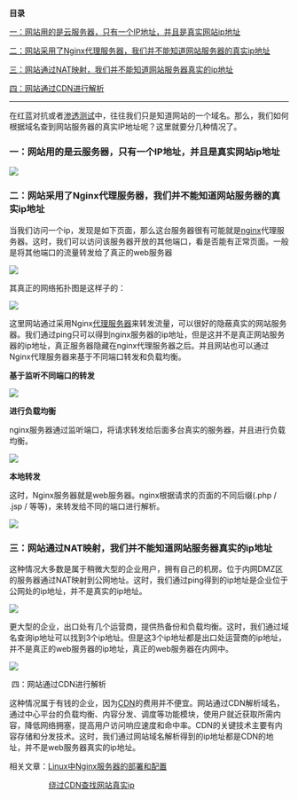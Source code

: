 **目录**

[一：网站用的是云服务器，只有一个IP地址，并且是真实网站ip地址](#t0)

[二：网站采用了Nginx代理服务器，我们并不能知道网站服务器的真实ip地址](#t1)

[三：网站通过NAT映射，我们并不能知道网站服务器真实的ip地址](#t2)

[四：网站通过CDN进行解析](#t3)

* * *

在红蓝对抗或者[渗透测试](https://so.csdn.net/so/search?q=%E6%B8%97%E9%80%8F%E6%B5%8B%E8%AF%95&spm=1001.2101.3001.7020)中，往往我们只是知道网站的一个域名。那么，我们如何根据域名查到网站服务器的真实IP地址呢？这里就要分几种情况了。

### 一：网站用的是云服务器，只有一个IP地址，并且是真实网站ip地址

![](https://img-blog.csdnimg.cn/20190426092635546.png)

### 二：网站采用了Nginx代理服务器，我们并不能知道网站服务器的真实ip地址

当我们访问一个ip，发现是如下页面，那么这台服务器很有可能就是[nginx](https://so.csdn.net/so/search?q=nginx&spm=1001.2101.3001.7020)代理服务器。这时，我们可以访问该服务器开放的其他端口，看是否能有正常页面。一般是将其他端口的流量转发给了真正的web服务器

![](https://img-blog.csdnimg.cn/20190426115349589.png)

其真正的网络拓扑图是这样子的：

![](https://img-blog.csdnimg.cn/20190426130023220.png)

这里网站通过采用Nginx[代理服务器](https://so.csdn.net/so/search?q=%E4%BB%A3%E7%90%86%E6%9C%8D%E5%8A%A1%E5%99%A8&spm=1001.2101.3001.7020)来转发流量，可以很好的隐蔽真实的网站服务器。我们通过ping只可以得到nginx服务器的ip地址，但是这并不是真正网站服务器的ip地址，真正服务器隐藏在nginx代理服务器之后。并且网站也可以通过Nginx代理服务器来基于不同端口转发和负载均衡。

**基于监听不同端口的转发**

![](https://img-blog.csdn.net/20180922193849493?watermark/2/text/aHR0cHM6Ly9ibG9nLmNzZG4ubmV0L3FxXzM2MTE5MTky/font/5a6L5L2T/fontsize/400/fill/I0JBQkFCMA==/dissolve/70)

**进行负载均衡**

nginx服务器通过监听端口，将请求转发给后面多台真实的服务器，并且进行负载均衡。

![](https://img-blog.csdn.net/20180922194417273?watermark/2/text/aHR0cHM6Ly9ibG9nLmNzZG4ubmV0L3FxXzM2MTE5MTky/font/5a6L5L2T/fontsize/400/fill/I0JBQkFCMA==/dissolve/70)

**本地转发**

这时，Nginx服务器就是web服务器。nginx根据请求的页面的不同后缀(.php / .jsp / 等等)，来转发给不同的端口进行解析。

![](https://img-blog.csdnimg.cn/20190426100152917.png)

### 三：网站通过NAT映射，我们并不能知道网站服务器真实的ip地址

这种情况大多数是属于稍微大型的企业用户，拥有自己的机房。位于内网DMZ区的服务器通过NAT映射到公网地址。这时，我们通过ping得到的ip地址是企业位于公网处的ip地址，并不是真实的ip地址。

![](https://img-blog.csdnimg.cn/20190426100735999.png)

更大型的企业，出口处有几个运营商，提供热备份和负载均衡。这时，我们通过域名查询ip地址可以找到3个ip地址。但是这3个ip地址都是出口处运营商的ip地址，并不是真正的web服务器的ip地址，真正的web服务器在内网中。

![](https://img-blog.csdnimg.cn/20190426102216229.png)

 四：网站通过CDN进行解析

这种情况属于有钱的企业，因为[CDN](https://so.csdn.net/so/search?q=CDN&spm=1001.2101.3001.7020)的费用并不便宜。网站通过CDN解析域名，通过中心平台的负载均衡、内容分发、调度等功能模块，使用户就近获取所需内容，降低网络拥塞，提高用户访问响应速度和命中率。CDN的关键技术主要有内容存储和分发技术。这时，我们通过网站域名解析得到的ip地址都是CDN的地址，并不是web服务器真实的ip地址。

相关文章：[Linux中Nginx服务器的部署和配置](https://blog.csdn.net/qq_36119192/article/details/82782309)

                  [绕过CDN查找网站真实ip](https://blog.csdn.net/qq_36119192/article/details/89151336)